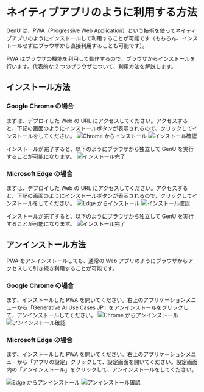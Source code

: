# ネイティブアプリのように利用する方法

GenU は、PWA（Progressive Web Application）という技術を使ってネイティブアプリのようにインストールして利用することが可能です（もちろん、インストールせずにブラウザから直接利用することも可能です）。

PWA はブラウザの機能を利用して動作するので、ブラウザからインストールを行います。代表的な 2 つのブラウザについて、利用方法を解説します。

## インストール方法

### Google Chrome の場合

まずは、デプロイした Web の URL にアクセスしてください。アクセスすると、下記の画面のようにインストールボタンが表示されるので、クリックしてインストールをしてください。
![Chrome からインストール](/imgs/pwa/chrome_install.png)
![インストール確認](/imgs/pwa/chrome_install_confirm.png)

インストールが完了すると、以下のようにブラウザから独立して GenU を実行することが可能になります。
![インストール完了](/imgs/pwa/chrome_installed.png)


### Microsoft Edge の場合

まずは、デプロイした Web の URL にアクセスしてください。アクセスすると、下記の画面のようにインストールボタンが表示されるので、クリックしてインストールをしてください。
![Edge からインストール](/imgs/pwa/edge_install.png)
![インストール確認](/imgs/pwa/edge_install_confirm.png)

インストールが完了すると、以下のようにブラウザから独立して GenU を実行することが可能になります。
![インストール完了](/imgs/pwa/edge_installed.png)

## アンインストール方法

PWA をアンインストールしても、通常の Web アプリのようにブラウザからアクセスして引き続き利用することが可能です。

### Google Chrome の場合

まず、インストールした PWA を開いてください。右上のアプリケーションメニューから「Generative AI Use Cases JP」をアンインストールをクリックして、アンインストールしてください。
![Chrome からアンインストール](/imgs/pwa/chrome_uninstall.png)
![アンインストール確認](/imgs/pwa/chrome_uninstall_confirm.png)

### Microsoft Edge の場合


まず、インストールした PWA を開いてください。右上のアプリケーションメニューから「アプリの設定」クリックして、設定画面を開いてください。設定画面内の「アンインストール」をクリックして、アンインストールをしてください。

![Edge からアンインストール](/imgs/pwa/edge_uninstall.png)
![アンインストール確認](/imgs/pwa/edge_uninstall_confirm.png)